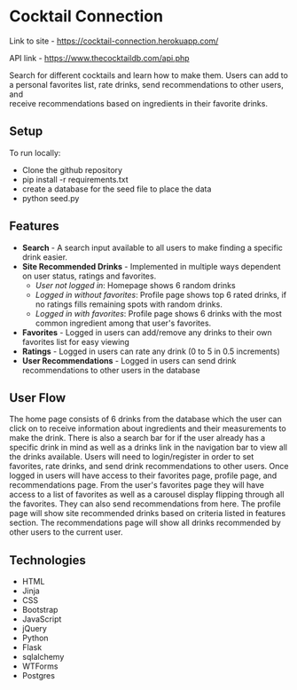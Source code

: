 # Cocktail Connection
Link to site - https://cocktail-connection.herokuapp.com/  

API link - https://www.thecocktaildb.com/api.php  

Search for different cocktails and learn how to make them. Users can add to  
a personal favorites list, rate drinks, send recommendations to other users, and  
receive recommendations based on ingredients in their favorite drinks.  

## Setup  

To run locally:  
- Clone the github repository  
- pip install -r requirements.txt  
- create a database for the seed file to place the data  
- python seed.py


## Features  
- **Search** - A search input available to all users to make finding a specific drink easier.  
- **Site Recommended Drinks** - Implemented in multiple ways dependent on user status, ratings and favorites.  
	- _User not logged in_: Homepage shows 6 random drinks  
	- _Logged in without favorites_: Profile page shows top 6 rated drinks, if no ratings fills remaining spots with random drinks.  
	- _Logged in with favorites_: Profile page shows 6 drinks with the most common ingredient among that user's favorites.  
- **Favorites** - Logged in users can add/remove any drinks to their own favorites list for easy viewing  
- **Ratings** - Logged in users can rate any drink (0 to 5 in 0.5 increments)  
- **User Recommendations** - Logged in users can send drink recommendations to other users in the database  

## User Flow  
The home page consists of 6 drinks from the database which the user can click on to receive information about ingredients and their measurements to make the drink. There is also a search bar for if the user already has a specific drink in mind as well as a drinks link in the navigation bar to view all the drinks available. Users will need to login/register in order to set favorites, rate drinks, and send drink recommendations to other users. Once logged in users will have access to their favorites page, profile page, and recommendations page. From the user's favorites page they will have access to a list of favorites as well as a carousel display flipping through all the favorites. They can also send recommendations from here. The profile page will show site recommended drinks based on criteria listed in features section. The recommendations page will show all drinks recommended by other users to the current user. 

## Technologies  
- HTML
- Jinja
- CSS
- Bootstrap
- JavaScript
- jQuery
- Python
- Flask
- sqlalchemy
- WTForms
- Postgres